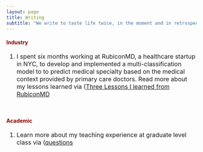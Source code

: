 ```yaml
---
layout: page
title: Writing
subtitle: "We write to taste life twice, in the moment and in retrospect." - Anaïs Nin
---
```


<h4><font color="darkred">Industry</font></h4>
<font size="3">
<ol>
<li>I spent six months working at RubiconMD, a healthcare startup in NYC, to develop and implemented a multi-classification model to to predict medical specialty based on the medical context provided by primary care doctors. Read more about my lessons learned via (<a href='https://www.linkedin.com/pulse/three-lessons-i-learned-from-rubiconmd-nhung-le/' target="_blank">Three Lessons I learned from RubiconMD</a></li>
</ol>
</font>
<br>

<h4><font color="darkred">Academic</font></h4>
<font size="3">
<ol>
<li>Learn more about my teaching experience at graduate level class via (<a href='https://www.facebook.com/notes/nhung-le/what-teaching-has-taught-me/10157030666672169/' target="_blank">questions</a></li>
</ol>
</font>
<br>
